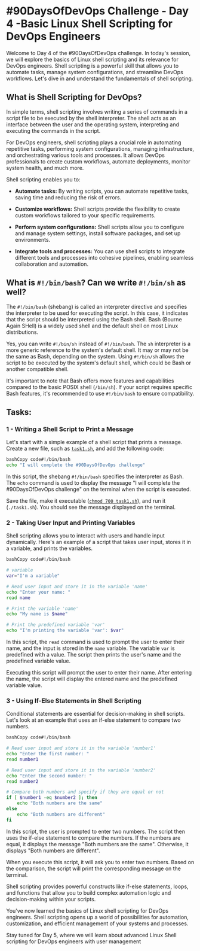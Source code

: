 # #90DaysOfDevOps Challenge - Day 4 -Basic Linux Shell Scripting for DevOps Engineers

Welcome to Day 4 of the #90DaysOfDevOps challenge. In today's session, we will explore the basics of Linux shell scripting and its relevance for DevOps engineers. Shell scripting is a powerful skill that allows you to automate tasks, manage system configurations, and streamline DevOps workflows. Let's dive in and understand the fundamentals of shell scripting.

## **What is Shell Scripting for DevOps?**

In simple terms, shell scripting involves writing a series of commands in a script file to be executed by the shell interpreter. The shell acts as an interface between the user and the operating system, interpreting and executing the commands in the script.

For DevOps engineers, shell scripting plays a crucial role in automating repetitive tasks, performing system configurations, managing infrastructure, and orchestrating various tools and processes. It allows DevOps professionals to create custom workflows, automate deployments, monitor system health, and much more.

Shell scripting enables you to:

* **Automate tasks:** By writing scripts, you can automate repetitive tasks, saving time and reducing the risk of errors.
    
* **Customize workflows:** Shell scripts provide the flexibility to create custom workflows tailored to your specific requirements.
    
* **Perform system configurations:** Shell scripts allow you to configure and manage system settings, install software packages, and set up environments.
    
* **Integrate tools and processes:** You can use shell scripts to integrate different tools and processes into cohesive pipelines, enabling seamless collaboration and automation.
    

## **What is** `#!/bin/bash`? Can we write `#!/bin/sh` as well?

The `#!/bin/bash` (shebang) is called an interpreter directive and specifies the interpreter to be used for executing the script. In this case, it indicates that the script should be interpreted using the Bash shell. Bash (Bourne Again SHell) is a widely used shell and the default shell on most Linux distributions.

Yes, you can write `#!/bin/sh` instead of `#!/bin/bash`. The `sh` interpreter is a more generic reference to the system's default shell. It may or may not be the same as Bash, depending on the system. Using `#!/bin/sh` allows the script to be executed by the system's default shell, which could be Bash or another compatible shell.

It's important to note that Bash offers more features and capabilities compared to the basic POSIX shell (`/bin/sh`). If your script requires specific Bash features, it's recommended to use `#!/bin/bash` to ensure compatibility.

## Tasks:

### **1 - Writing a Shell Script to Print a Message**

Let's start with a simple example of a shell script that prints a message. Create a new file, such as [`task1.sh`](http://message.sh), and add the following code:

```bash
bashCopy code#!/bin/bash
echo "I will complete the #90DaysOfDevOps challenge"
```

In this script, the shebang `#!/bin/bash` specifies the interpreter as Bash. The `echo` command is used to display the message "I will complete the #90DaysOfDevOps challenge" on the terminal when the script is executed.

Save the file, make it executable ([`chmod 700 task1.sh`](http://message.sh)), and run it (`./task1.sh`). You should see the message displayed on the terminal.

### **2 - Taking User Input and Printing Variables**

Shell scripting allows you to interact with users and handle input dynamically. Here's an example of a script that takes user input, stores it in a variable, and prints the variables.

```bash
bashCopy code#!/bin/bash

# variable
var="I'm a variable"

# Read user input and store it in the variable 'name'
echo "Enter your name: "
read name

# Print the variable 'name'
echo "My name is $name"

# Print the predefined variable 'var'
echo "I'm printing the variable 'var': $var"
```

In this script, the `read` command is used to prompt the user to enter their name, and the input is stored in the `name` variable. The variable `var` is predefined with a value. The script then prints the user's name and the predefined variable value.

Executing this script will prompt the user to enter their name. After entering the name, the script will display the entered name and the predefined variable value.

### **3 - Using If-Else Statements in Shell Scripting**

Conditional statements are essential for decision-making in shell scripts. Let's look at an example that uses an if-else statement to compare two numbers.

```bash
bashCopy code#!/bin/bash

# Read user input and store it in the variable 'number1'
echo "Enter the first number: "
read number1

# Read user input and store it in the variable 'number2'
echo "Enter the second number: "
read number2

# Compare both numbers and specify if they are equal or not
if [ $number1 -eq $number2 ]; then
    echo "Both numbers are the same"
else
    echo "Both numbers are different"
fi
```

In this script, the user is prompted to enter two numbers. The script then uses the if-else statement to compare the numbers. If the numbers are equal, it displays the message "Both numbers are the same". Otherwise, it displays "Both numbers are different".

When you execute this script, it will ask you to enter two numbers. Based on the comparison, the script will print the corresponding message on the terminal.

Shell scripting provides powerful constructs like if-else statements, loops, and functions that allow you to build complex automation logic and decision-making within your scripts.

You've now learned the basics of Linux shell scripting for DevOps engineers. Shell scripting opens up a world of possibilities for automation, customization, and efficient management of your systems and processes.

Stay tuned for Day 5, where we will learn about advanced Linux Shell scripting for DevOps engineers with user management